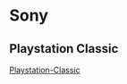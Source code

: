 # Sony

## Playstation Classic
[Playstation-Classic](https://github.com/MrJSA-Technologies/Console-Schematics/blob/main/SONY/Playstation-Classic.pdf)
